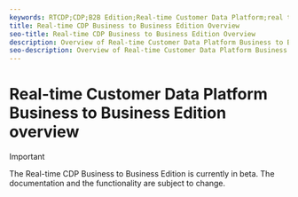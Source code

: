 ```yaml
---
keywords: RTCDP;CDP;B2B Edition;Real-time Customer Data Platform;real time customer data platform;real time cdp;b2b;cdp;Customer AI
title: Real-time CDP Business to Business Edition Overview
seo-title: Real-time CDP Business to Business Edition Overview
description: Overview of Real-time Customer Data Platform Business to Business Edition
seo-description: Overview of Real-time Customer Data Platform Business to Business Edition
---
```

# Real-time Customer Data Platform Business to Business Edition overview

>[!IMPORTANT]
>
>The Real-time CDP Business to Business Edition is currently in beta. The documentation and the functionality are subject to change.
